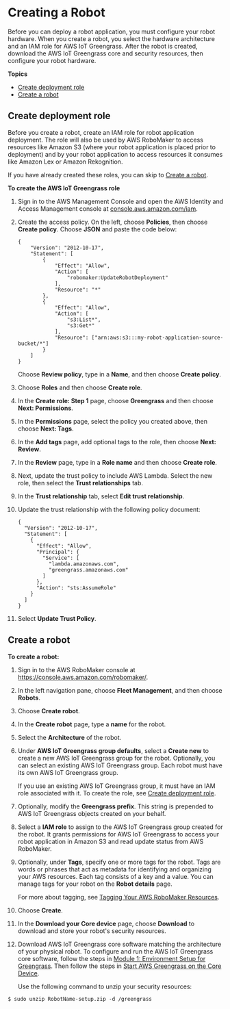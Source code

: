 # Creating a Robot<a name="create-robot"></a>

Before you can deploy a robot application, you must configure your robot hardware\. When you create a robot, you select the hardware architecture and an IAM role for AWS IoT Greengrass\. After the robot is created, download the AWS IoT Greengrass core and security resources, then configure your robot hardware\.

**Topics**
+ [Create deployment role](#create-robot-role)
+ [Create a robot](#create-robot-steps)

## Create deployment role<a name="create-robot-role"></a>

Before you create a robot, create an IAM role for robot application deployment\. The role will also be used by AWS RoboMaker to access resources like Amazon S3 \(where your robot application is placed prior to deployment\) and by your robot application to access resources it consumes like Amazon Lex or Amazon Rekognition\.

If you have already created these roles, you can skip to [Create a robot](#create-robot-steps)\. 

**To create the AWS IoT Greengrass role**

1. Sign in to the AWS Management Console and open the AWS Identity and Access Management console at [console\.aws\.amazon\.com/iam](https://console.aws.amazon.com/iam)\.

1. Create the access policy\. On the left, choose **Policies**, then choose **Create policy**\. Choose **JSON** and paste the code below:

   ```
   {
       "Version": "2012-10-17",
       "Statement": [
           {
               "Effect": "Allow",
               "Action": [
                   "robomaker:UpdateRobotDeployment"
               ],
               "Resource": "*"
           },
           {
               "Effect": "Allow",
               "Action": [
                   "s3:List*",
                   "s3:Get*"
               ],
               "Resource": ["arn:aws:s3:::my-robot-application-source-bucket/*"]
           }
       ]
   }
   ```

   Choose **Review policy**, type in a **Name**, and then choose **Create policy**\.

1. Choose **Roles** and then choose **Create role**\.

1. In the **Create role: Step 1** page, choose **Greengrass** and then choose **Next: Permissions**\.

1. In the **Permissions** page, select the policy you created above, then choose **Next: Tags**\.

1. In the **Add tags** page, add optional tags to the role, then choose **Next: Review**\.

1. In the **Review** page, type in a **Role name** and then choose **Create role**\.

1. Next, update the trust policy to include AWS Lambda\. Select the new role, then select the **Trust relationships** tab\.

1. In the **Trust relationship** tab, select **Edit trust relationship**\.

1. Update the trust relationship with the following policy document: 

   ```
   {
     "Version": "2012-10-17",
     "Statement": [
       {
         "Effect": "Allow",
         "Principal": {
           "Service": [
             "lambda.amazonaws.com",
             "greengrass.amazonaws.com"
           ]
         },
         "Action": "sts:AssumeRole"
       }
     ]
   }
   ```

1. Select **Update Trust Policy**\.

## Create a robot<a name="create-robot-steps"></a><a name="proc-create-robot-con"></a>

**To create a robot:**

1. Sign in to the AWS RoboMaker console at [https://console\.aws\.amazon\.com/robomaker/](https://console.aws.amazon.com/robomaker/)\.

1. In the left navigation pane, choose **Fleet Management**, and then choose **Robots**\.

1. Choose **Create robot**\.

1. In the **Create robot** page, type a **name** for the robot\.

1. Select the **Architecture** of the robot\.

1. Under **AWS IoT Greengrass group defaults**, select a **Create new** to create a new AWS IoT Greengrass group for the robot\. Optionally, you can select an existing AWS IoT Greengrass group\. Each robot must have its own AWS IoT Greengrass group\.

   If you use an existing AWS IoT Greengrass group, it must have an IAM role associated with it\. To create the role, see [Create deployment role](#create-robot-role)\.

1. Optionally, modify the **Greengrass prefix**\. This string is prepended to AWS IoT Greengrass objects created on your behalf\. 

1. Select a **IAM role** to assign to the AWS IoT Greengrass group created for the robot\. It grants permissions for AWS IoT Greengrass to access your robot application in Amazon S3 and read update status from AWS RoboMaker\.

1. Optionally, under **Tags**, specify one or more tags for the robot\. Tags are words or phrases that act as metadata for identifying and organizing your AWS resources\. Each tag consists of a key and a value\. You can manage tags for your robot on the **Robot details** page\.

   For more about tagging, see [Tagging Your AWS RoboMaker Resources](tagging-robomaker.md)\.

1. Choose **Create**\. 

1. In the **Download your Core device** page, choose **Download** to download and store your robot's security resources\.

1.  Download AWS IoT Greengrass core software matching the architecture of your physical robot\. To configure and run the AWS IoT Greengrass core software, follow the steps in [Module 1: Environment Setup for Greengrass](https://docs.aws.amazon.com/greengrass/latest/developerguide/module1.html)\. Then follow the steps in [Start AWS Greengrass on the Core Device](https://docs.aws.amazon.com/greengrass/latest/developerguide/gg-device-start.html)\. 

    Use the following command to unzip your security resources: 

   ```
   $ sudo unzip RobotName-setup.zip -d /greengrass
   ```